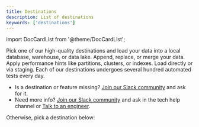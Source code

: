 ```yaml
---
title: Destinations
description: List of destinations
keywords: ['destinations']
---
```

import DocCardList from '@theme/DocCardList';

Pick one of our high-quality destinations and load your data into a local database, warehouse, or data lake. Append, replace, or merge your data. Apply performance hints like partitions, clusters, or indexes. Load directly or via staging. Each of our destinations undergoes several hundred automated tests every day.

* Is a destination or feature missing? [Join our Slack community](https://dlthub.com/community) and ask for it.
* Need more info? [Join our Slack community](https://dlthub.com/community) and ask in the tech help channel or [Talk to an engineer](https://calendar.app.google/kiLhuMsWKpZUpfho6).

Otherwise, pick a destination below:

<DocCardList />
